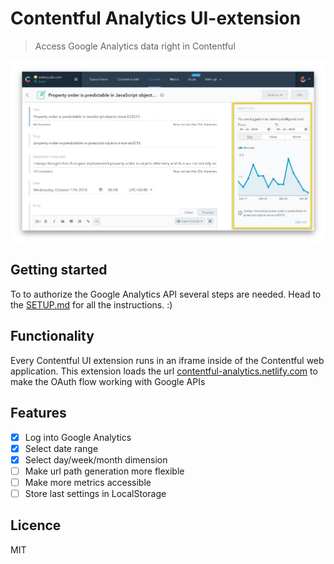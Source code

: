 # Contentful Analytics UI-extension

> Access Google Analytics data right in Contentful

![Analytics extension embeddedin Contentful interface](./screenshot.jpg)

## Getting started

To to authorize the Google Analytics API several steps are needed. Head to the [SETUP.md](./setup/index.md) for all the instructions. :)

## Functionality

Every Contentful UI extension runs in an iframe inside of the Contentful web application. This extension loads the url [contentful-analytics.netlify.com](https://github.com/stefanjudis/contentful-analytics-ui-extension/blob/master/extension.json#L5) to make the OAuth flow working with Google APIs

## Features

- [x] Log into Google Analytics
- [x] Select date range
- [x] Select day/week/month dimension
- [ ] Make url path generation more flexible
- [ ] Make more metrics accessible
- [ ] Store last settings in LocalStorage

## Licence

MIT

